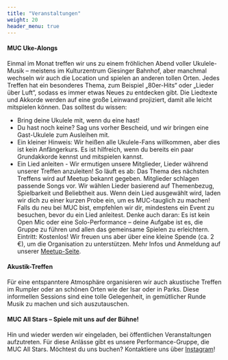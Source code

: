 ```yaml
---
title: "Veranstaltungen"
weight: 20
header_menu: true
---
```


#### MUC Uke-Alongs
Einmal im Monat treffen wir uns zu einem fröhlichen Abend voller Ukulele-Musik – meistens im Kulturzentrum Giesinger Bahnhof, aber manchmal wechseln wir auch die Location und spielen an anderen tollen Orten.
Jedes Treffen hat ein besonderes Thema, zum Beispiel „80er-Hits“ oder „Lieder über Luft“, sodass es immer etwas Neues zu entdecken gibt. Die Liedtexte und Akkorde werden auf eine große Leinwand projiziert, damit alle leicht mitspielen können.
Das solltest du wissen:
- Bring deine Ukulele mit, wenn du eine hast!
- Du hast noch keine? Sag uns vorher Bescheid, und wir bringen eine Gast-Ukulele zum Ausleihen mit.
- Ein kleiner Hinweis: Wir heißen alle Ukulele-Fans willkommen, aber dies ist kein Anfängerkurs. Es ist hilfreich, wenn du bereits ein paar Grundakkorde kennst und mitspielen kannst.
- Ein Lied anleiten - Wir ermutigen unsere Mitglieder, Lieder während unserer Treffen anzuleiten! So läuft es ab:
    Das Thema des nächsten Treffens wird auf Meetup bekannt gegeben.
    Mitglieder schlagen passende Songs vor.
    Wir wählen Lieder basierend auf Themenbezug, Spielbarkeit und Beliebtheit aus.
    Wenn dein Lied ausgewählt wird, laden wir dich zu einer kurzen Probe ein, um es MUC-tauglich zu machen!
Falls du neu bei MUC bist, empfehlen wir dir, mindestens ein Event zu besuchen, bevor du ein Lied anleitest. Denke auch daran: Es ist kein Open Mic oder eine Solo-Performance – deine Aufgabe ist es, die Gruppe zu führen und allen das gemeinsame Spielen zu erleichtern.
Eintritt: Kostenlos! Wir freuen uns aber über eine kleine Spende (ca. 2 €), um die Organisation zu unterstützen.
Mehr Infos und Anmeldung auf unserer [Meetup-Seite](https://www.meetup.com/munchen-ukulele-meetup/).

#### Akustik-Treffen
Für eine entspanntere Atmosphäre organisieren wir auch akustische Treffen im Rumpler oder an schönen Orten wie der Isar oder in Parks. Diese informellen Sessions sind eine tolle Gelegenheit, in gemütlicher Runde Musik zu machen und sich auszutauschen.

#### MUC All Stars – Spiele mit uns auf der Bühne!
Hin und wieder werden wir eingeladen, bei öffentlichen Veranstaltungen aufzutreten. Für diese Anlässe gibt es unsere Performance-Gruppe, die MUC All Stars.
Möchtest du uns buchen? Kontaktiere uns über [Instagram](https://www.instagram.com/munich_ukulele_collective/)!

